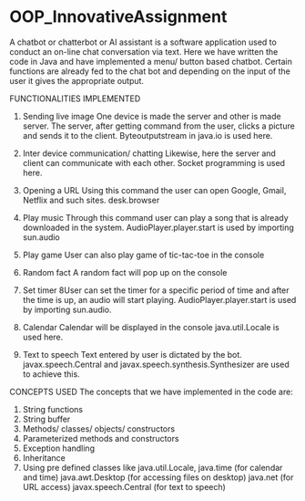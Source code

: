 # OOP_InnovativeAssignment
A chatbot or chatterbot or AI assistant is a software application used to conduct an on-line chat conversation via text.    Here we have written the code in Java and have implemented a menu/ button based chatbot. Certain functions are already fed to the chat bot and depending on the input of the user it gives the appropriate output. 

FUNCTIONALITIES IMPLEMENTED
1. Sending live image
One device is made the server and other is made server. The server, after getting command from the user, clicks a picture and sends it to the client. 
Byteoutputstream in java.io is used here.

2. Inter device communication/ chatting
Likewise, here the server and client can communicate with each other.
Socket programming is used here. 

3. Opening a URL
Using this command the user can open Google, Gmail, Netflix and such sites.
desk.browser

4. Play music 
Through this command user can play a song that is already downloaded in the system.
AudioPlayer.player.start is used by importing sun.audio

5. Play game
User can also play game of tic-tac-toe in the console

6. Random fact
A random fact will pop up on the console 

7. Set timer
8User can set the timer for a specific period of time and after the time is up, an audio will start playing. 
AudioPlayer.player.start is used by importing sun.audio.

8. Calendar
Calendar will be displayed in the console
java.util.Locale is used here.

9. Text to speech
Text entered by user is dictated by the bot.
javax.speech.Central and javax.speech.synthesis.Synthesizer are used to achieve this.

CONCEPTS USED
The concepts that we have implemented in the code are:
1. String functions
2. String buffer
3. Methods/ classes/ objects/ constructors
4. Parameterized methods and constructors
5. Exception handling
6. Inheritance
7. Using pre defined classes like
    java.util.Locale, java.time (for calendar and time)
    java.awt.Desktop (for accessing files on desktop)
    java.net (for URL access)
    javax.speech.Central (for text to speech)


